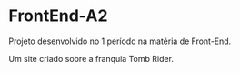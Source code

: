 # FrontEnd-A2

Projeto desenvolvido no 1 período na matéria de Front-End.

Um site criado sobre a franquia Tomb Rider.
